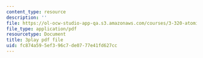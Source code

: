 ```yaml
---
content_type: resource
description: ''
file: https://ol-ocw-studio-app-qa.s3.amazonaws.com/courses/3-320-atomistic-computer-modeling-of-materials-sma-5107-spring-2005/fc874a595ef396c7de0777e41fd627cc_TqHS4tpujnw.pdf
file_type: application/pdf
resourcetype: Document
title: 3play pdf file
uid: fc874a59-5ef3-96c7-de07-77e41fd627cc
---
```

